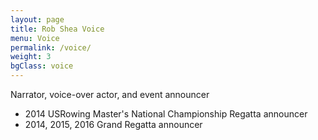 ```yaml
---
layout: page
title: Rob Shea Voice
menu: Voice
permalink: /voice/
weight: 3
bgClass: voice
---
```


<i class="fa fa-microphone fa-lg"></i> Narrator, voice-over actor, and event announcer

- 2014 USRowing Master's National Championship Regatta announcer
- 2014, 2015, 2016 Grand Regatta announcer
